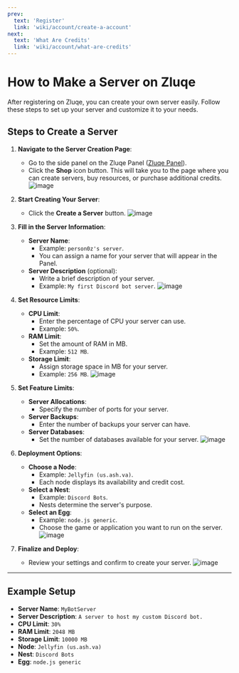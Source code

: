 ```yaml
---
prev:
  text: 'Register'
  link: 'wiki/account/create-a-account'
next:
  text: 'What Are Credits'
  link: 'wiki/account/what-are-credits'
---
```


# How to Make a Server on Zluqe

After registering on Zluqe, you can create your own server easily. Follow these steps to set up your server and customize it to your needs.

## Steps to Create a Server
1. **Navigate to the Server Creation Page**:
   - Go to the side panel on the Zluqe Panel ([Zluqe Panel](https://panel.zluqe.org/)).
   - Click the **Shop** icon button. This will take you to the page where you can create servers, buy resources, or purchase additional credits. ![image](https://github.com/user-attachments/assets/f034724c-f63b-478e-b90d-d37a6904c994)

2. **Start Creating Your Server**:
   - Click the **Create a Server** button. ![image](https://github.com/user-attachments/assets/3db97993-4793-4e29-936b-3a0d05915939)

3. **Fill in the Server Information**:
   - **Server Name**: 
     - Example: `person0z's server`.
     - You can assign a name for your server that will appear in the Panel.
   - **Server Description** (optional):
     - Write a brief description of your server.
     - Example: `My first Discord bot server`. ![image](https://github.com/user-attachments/assets/427f5327-3bf6-40a6-93e2-982e4188ca66)


4. **Set Resource Limits**:
   - **CPU Limit**:
     - Enter the percentage of CPU your server can use.
     - Example: `50%`.
   - **RAM Limit**:
     - Set the amount of RAM in MB.
     - Example: `512 MB`.
   - **Storage Limit**:
     - Assign storage space in MB for your server.
     - Example: `256 MB`. ![image](https://github.com/user-attachments/assets/9f4efc0f-7609-4089-b624-3450cb304224)

5. **Set Feature Limits**:
   - **Server Allocations**:
     - Specify the number of ports for your server.
   - **Server Backups**:
     - Enter the number of backups your server can have.
   - **Server Databases**:
     - Set the number of databases available for your server. ![image](https://github.com/user-attachments/assets/592724b7-60ca-4396-927d-82779a54335d)

6. **Deployment Options**:
   - **Choose a Node**:
     - Example: `Jellyfin (us.ash.va)`.
     - Each node displays its availability and credit cost.
   - **Select a Nest**:
     - Example: `Discord Bots`.
     - Nests determine the server's purpose.
   - **Select an Egg**:
     - Example: `node.js generic`.
     - Choose the game or application you want to run on the server. ![image](https://github.com/user-attachments/assets/575476e0-f84b-4c75-9a3b-254d9e7c8fb2)


7. **Finalize and Deploy**:
   - Review your settings and confirm to create your server. ![image](https://github.com/user-attachments/assets/e5853daf-ad19-4845-8dac-252f6d37ff44)


---

## Example Setup
- **Server Name**: `MyBotServer`
- **Server Description**: `A server to host my custom Discord bot.`
- **CPU Limit**: `30%`
- **RAM Limit**: `2048 MB`
- **Storage Limit**: `10000 MB`
- **Node**: `Jellyfin (us.ash.va)`
- **Nest**: `Discord Bots`
- **Egg**: `node.js generic`
